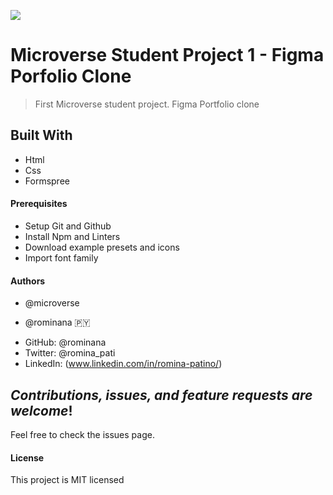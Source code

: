 ![](https://img.shields.io/badge/Microverse-blueviolet)

# Microverse Student Project 1 - Figma Porfolio Clone
> First Microverse student project. Figma Portfolio clone

## Built With

- Html
- Css
- Formspree

#### Prerequisites
- Setup Git and Github
- Install Npm and Linters
- Download example presets and icons
- Import font family

#### Authors 
* @microverse

* @rominana :paraguay:
- GitHub: @rominana
- Twitter: @romina_pati
- LinkedIn: (www.linkedin.com/in/romina-patino/)

## *Contributions, issues, and feature requests are welcome*!

Feel free to check the issues page.

#### License
This project is MIT licensed